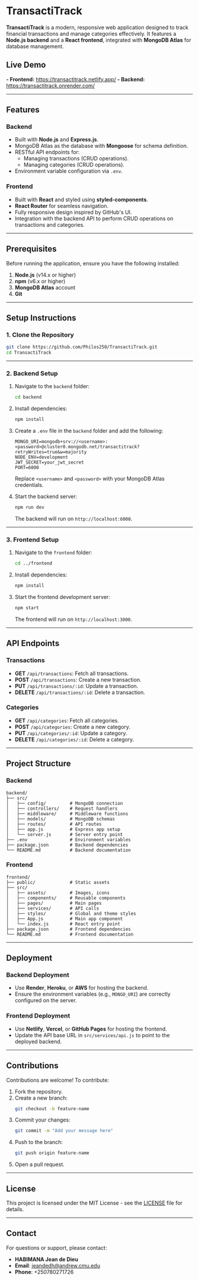 # TransactiTrack

**TransactiTrack** is a modern, responsive web application designed to track financial transactions and manage categories effectively. It features a **Node.js backend** and a **React frontend**, integrated with **MongoDB Atlas** for database management.

## Live Demo
**- Frontend:** https://transactitrack.netlify.app/
**- Backend:** https://transactitrack.onrender.com/


---

## Features

### Backend
- Built with **Node.js** and **Express.js**.
- MongoDB Atlas as the database with **Mongoose** for schema definition.
- RESTful API endpoints for:
  - Managing transactions (CRUD operations).
  - Managing categories (CRUD operations).
- Environment variable configuration via `.env`.

### Frontend
- Built with **React** and styled using **styled-components**.
- **React Router** for seamless navigation.
- Fully responsive design inspired by GitHub's UI.
- Integration with the backend API to perform CRUD operations on transactions and categories.

---

## Prerequisites

Before running the application, ensure you have the following installed:

1. **Node.js** (v14.x or higher)
2. **npm** (v6.x or higher)
3. **MongoDB Atlas** account
4. **Git**

---

## Setup Instructions

### 1. Clone the Repository
```bash
git clone https://github.com/Philos250/TransactiTrack.git
cd TransactiTrack
```

---

### 2. Backend Setup

1. Navigate to the `backend` folder:
   ```bash
   cd backend
   ```

2. Install dependencies:
   ```bash
   npm install
   ```

3. Create a `.env` file in the `backend` folder and add the following:
   ```plaintext
   MONGO_URI=mongodb+srv://<username>:<password>@cluster0.mongodb.net/transactitrack?retryWrites=true&w=majority
   NODE_ENV=development
   JWT_SECRET=your_jwt_secret
   PORT=6000
   ```
   Replace `<username>` and `<password>` with your MongoDB Atlas credentials.

4. Start the backend server:
   ```bash
   npm run dev
   ```
   The backend will run on `http://localhost:6000`.

---

### 3. Frontend Setup

1. Navigate to the `frontend` folder:
   ```bash
   cd ../frontend
   ```

2. Install dependencies:
   ```bash
   npm install
   ```

3. Start the frontend development server:
   ```bash
   npm start
   ```
   The frontend will run on `http://localhost:3000`.

---

## API Endpoints

### Transactions
- **GET** `/api/transactions`: Fetch all transactions.
- **POST** `/api/transactions`: Create a new transaction.
- **PUT** `/api/transactions/:id`: Update a transaction.
- **DELETE** `/api/transactions/:id`: Delete a transaction.

### Categories
- **GET** `/api/categories`: Fetch all categories.
- **POST** `/api/categories`: Create a new category.
- **PUT** `/api/categories/:id`: Update a category.
- **DELETE** `/api/categories/:id`: Delete a category.

---

## Project Structure

### Backend
```plaintext
backend/
├── src/
│   ├── config/         # MongoDB connection
│   ├── controllers/    # Request handlers
│   ├── middleware/     # Middleware functions
│   ├── models/         # MongoDB schemas
│   ├── routes/         # API routes
│   ├── app.js          # Express app setup
│   └── server.js       # Server entry point
├── .env                # Environment variables
├── package.json        # Backend dependencies
└── README.md           # Backend documentation
```

### Frontend
```plaintext
frontend/
├── public/             # Static assets
├── src/
│   ├── assets/         # Images, icons
│   ├── components/     # Reusable components
│   ├── pages/          # Main pages
│   ├── services/       # API calls
│   ├── styles/         # Global and theme styles
│   ├── App.js          # Main app component
│   └── index.js        # React entry point
├── package.json        # Frontend dependencies
└── README.md           # Frontend documentation
```

---

## Deployment

### Backend Deployment
- Use **Render**, **Heroku**, or **AWS** for hosting the backend.
- Ensure the environment variables (e.g., `MONGO_URI`) are correctly configured on the server.

### Frontend Deployment
- Use **Netlify**, **Vercel**, or **GitHub Pages** for hosting the frontend.
- Update the API base URL in `src/services/api.js` to point to the deployed backend.

---

## Contributions

Contributions are welcome! To contribute:
1. Fork the repository.
2. Create a new branch:
   ```bash
   git checkout -b feature-name
   ```
3. Commit your changes:
   ```bash
   git commit -m "Add your message here"
   ```
4. Push to the branch:
   ```bash
   git push origin feature-name
   ```
5. Open a pull request.

---

## License
This project is licensed under the MIT License - see the [LICENSE](LICENSE) file for details.

---

## Contact
For questions or support, please contact:
- **HABIMANA Jean de Dieu**
- **Email**: jeandedh@andrew.cmu.edu
- **Phone**: +250780271726

